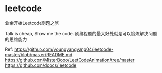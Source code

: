 # leetcode
业余开始Leetcode刷题之旅

Talk is cheap, Show me the code.
刷编程题的最大好处就是可以锻炼解决问题的思维能力

Ref:
https://github.com/youngyangyang04/leetcode-master/blob/master/README.md 
https://github.com/MisterBooo/LeetCodeAnimation/tree/master
https://github.com/doocs/leetcode
